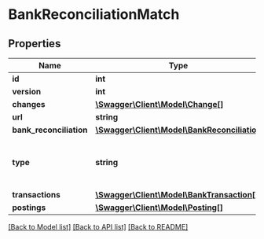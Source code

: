 # BankReconciliationMatch

## Properties
Name | Type | Description | Notes
------------ | ------------- | ------------- | -------------
**id** | **int** |  | [optional] 
**version** | **int** |  | [optional] 
**changes** | [**\Swagger\Client\Model\Change[]**](Change.md) |  | [optional] 
**url** | **string** |  | [optional] 
**bank_reconciliation** | [**\Swagger\Client\Model\BankReconciliation**](BankReconciliation.md) |  | 
**type** | **string** | Type of match, MANUAL and APPROVED_SUGGESTION are considered part of reconciliation. | [optional] 
**transactions** | [**\Swagger\Client\Model\BankTransaction[]**](BankTransaction.md) | Match transactions | [optional] 
**postings** | [**\Swagger\Client\Model\Posting[]**](Posting.md) | Match postings | [optional] 

[[Back to Model list]](../../README.md#documentation-for-models) [[Back to API list]](../../README.md#documentation-for-api-endpoints) [[Back to README]](../../README.md)

